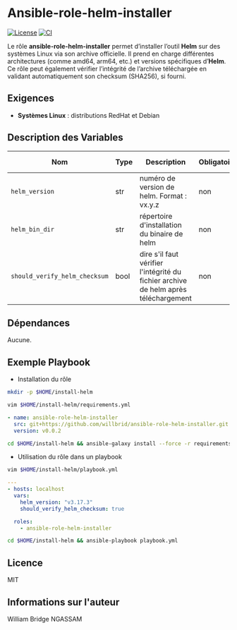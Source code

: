 # Ansible-role-helm-installer

[![License](https://img.shields.io/badge/license-MIT-blue.svg)](https://github.com/willbrid/ansible-role-helm-installer/blob/main/LICENSE) [![CI](https://github.com/willbrid/ansible-role-helm-installer/actions/workflows/ci.yml/badge.svg)](https://github.com/willbrid/ansible-role-helm-installer/actions/workflows/ci.yml)

Le rôle **ansible-role-helm-installer** permet d’installer l’outil **Helm** sur des systèmes Linux via son archive officielle. Il prend en charge différentes architectures (comme amd64, arm64, etc.) et versions spécifiques d’**Helm**. Ce rôle peut également vérifier l’intégrité de l’archive téléchargée en validant automatiquement son checksum (SHA256), si fourni.

## Exigences

- **Systèmes Linux** : distributions RedHat et Debian

## Description des Variables

|Nom|Type|Description|Obligatoire|Valeur par défaut|
|---|----|-----------|-----------|-----------------|
`helm_version`|str|numéro de version de helm. Format : vx.y.z|non|`"v3.17.3"`
`helm_bin_dir`|str|répertoire d'installation du binaire de helm|non|`"/usr/local/bin"`
`should_verify_helm_checksum`|bool|dire s'il faut vérifier l'intégrité du fichier archive de helm après téléchargement|non|`true`

## Dépendances

Aucune.

## Exemple Playbook

- Installation du rôle

```bash
mkdir -p $HOME/install-helm
```

```bash
vim $HOME/install-helm/requirements.yml
```

```yaml
- name: ansible-role-helm-installer
  src: git+https://github.com/willbrid/ansible-role-helm-installer.git
  version: v0.0.2
```

```bash
cd $HOME/install-helm && ansible-galaxy install --force -r requirements.yml
```

- Utilisation du rôle dans un playbook

```bash
vim $HOME/install-helm/playbook.yml
```

```yaml
---
- hosts: localhost
  vars:
    helm_version: "v3.17.3"
    should_verify_helm_checksum: true

  roles:
    - ansible-role-helm-installer
```

```bash
cd $HOME/install-helm && ansible-playbook playbook.yml
```

## Licence

MIT

## Informations sur l'auteur

William Bridge NGASSAM
